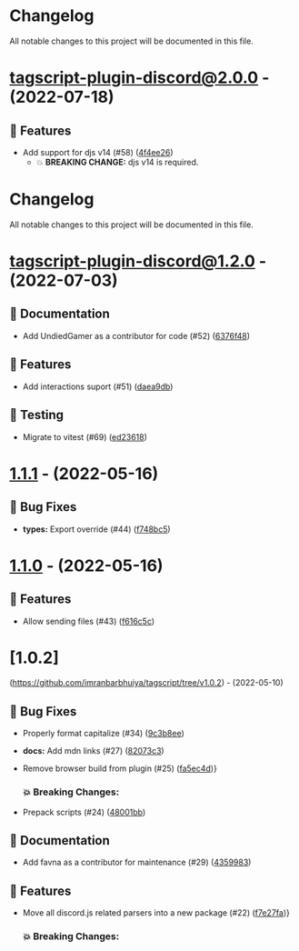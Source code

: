 # Changelog
All notable changes to this project will be documented in this file.

# [tagscript-plugin-discord@2.0.0](https://github.com/imranbarbhuiya/tagscript/compare/tagscript-plugin-discord@1.2.3...tagscript-plugin-discord@2.0.0) - (2022-07-18)

## 🚀 Features

- Add support for djs v14 (#58) ([4f4ee26](https://github.com/imranbarbhuiya/tagscript/commit/4f4ee26f5cf18849ce80a84b37e9077c68d8e9f4))
  - 💥 **BREAKING CHANGE:** djs v14 is required.

# Changelog

All notable changes to this project will be documented in this file.

# [tagscript-plugin-discord@1.2.0](https://github.com/imranbarbhuiya/tagscript/compare/tagscript-plugin-discord@1.1.1...tagscript-plugin-discord@1.2.0) - (2022-07-03)

## 📝 Documentation

- Add UndiedGamer as a contributor for code (#52) ([6376f48](https://github.com/imranbarbhuiya/tagscript/commit/6376f4826b9e778246a1536d8cd0b327c8000484))

## 🚀 Features

- Add interactions suport (#51) ([daea9db](https://github.com/imranbarbhuiya/tagscript/commit/daea9dbb20290300a0b5217d20de5128dc3236f0))

## 🧪 Testing

- Migrate to vitest (#69) ([ed23618](https://github.com/imranbarbhuiya/tagscript/commit/ed23618afed995332b0b0792a6fc7e97cd1867cb))

# [1.1.1](https://github.com/imranbarbhuiya/tagscript/compare/tagscript-plugin-discord@1.1.0...v1.1.1) - (2022-05-16)

## 🐛 Bug Fixes

- **types:** Export override (#44) ([f748bc5](https://github.com/imranbarbhuiya/tagscript/commit/f748bc55aec015ed4930cd2979e902610c91c773))

# [1.1.0](https://github.com/imranbarbhuiya/tagscript/compare/tagscript-plugin-discord@1.0.3...v1.1.0) - (2022-05-16)

## 🚀 Features

- Allow sending files (#43) ([f616c5c](https://github.com/imranbarbhuiya/tagscript/commit/f616c5cd66ff61cc47b889820fa818465ae56e3e))

# [1.0.2]
(https://github.com/imranbarbhuiya/tagscript/tree/v1.0.2) - (2022-05-10)

## 🐛 Bug Fixes

- Properly format capitalize (#34) ([9c3b8ee](https://github.com/imranbarbhuiya/tagscript/commit/9c3b8eecb1b55646d0b5536c7380615e430768cd))
- **docs:** Add mdn links (#27) ([82073c3](https://github.com/imranbarbhuiya/tagscript/commit/82073c306d2bdb3e10bbd1328c96ff1a5cdde535))
- Remove browser build from plugin (#25) ([fa5ec4d](https://github.com/imranbarbhuiya/tagscript/commit/fa5ec4dbbc257e93cf5dc0ccba76ed9111c8d9a8))}

   ### 💥 Breaking Changes:

- Prepack scripts (#24) ([48001bb](https://github.com/imranbarbhuiya/tagscript/commit/48001bbeb43c6239d645e6180586655d0aadb560))

## 📝 Documentation

- Add favna as a contributor for maintenance (#29) ([4359983](https://github.com/imranbarbhuiya/tagscript/commit/435998336c0b4ce959046363e3875ab96ccd8384))

## 🚀 Features

- Move all discord.js related parsers into a new package (#22) ([f7e27fa](https://github.com/imranbarbhuiya/tagscript/commit/f7e27fae5a0629679415f0e8c84e3fdfde452411))}

   ### 💥 Breaking Changes:


